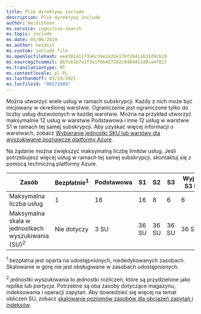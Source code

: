 ```yaml
---
title: Plik dyrektywy include
description: Plik dyrektywy include
author: HeidiSteen
ms.service: cognitive-search
ms.topic: include
ms.date: 05/06/2019
ms.author: heidist
ms.custom: include file
ms.openlocfilehash: ee430241173a6c19e2a32e176f28411631d9cb19
ms.sourcegitcommit: 867cb1b7a1f3a1f0b427282c648d411d0ca4f81f
ms.translationtype: MT
ms.contentlocale: pl-PL
ms.lasthandoff: 03/19/2021
ms.locfileid: "80272689"
---
```

Można utworzyć wiele usług w ramach subskrypcji. Każdy z nich może być inicjowany w określonej warstwie. Ograniczenie jest ograniczone tylko do liczby usług dozwolonych w każdej warstwie. Można na przykład utworzyć maksymalnie 12 usług w warstwie Podstawowa i inne 12 usług w warstwie S1 w ramach tej samej subskrypcji. Aby uzyskać więcej informacji o warstwach, zobacz [Wybieranie jednostki SKU lub warstwy dla wyszukiwanie poznawcze platformy Azure](../articles/search/search-sku-tier.md).

Na żądanie można zwiększyć maksymalną liczbę limitów usług. Jeśli potrzebujesz więcej usług w ramach tej samej subskrypcji, skontaktuj się z pomocą techniczną platformy Azure.

| Zasób            | Bezpłatnie<sup>1</sup> | Podstawowa | S1  | S2 | S3 | &nbsp;Wyjście S3 HD | L1 | L2 |
| ------------------- | ---- | ----- | --- | -- | -- | ----- | -- | -- |
| Maksymalna liczba usług    |1     | 16    | 16  | 8  | 6  | 6     | 6  | 6  |
| Maksymalna skala w jednostkach wyszukiwania (SU)<sup>2</sup> |Nie dotyczy |3 SU |36 SU |36 SU |36 SU |36 SU |36 SU |36 SU |

<sup>1</sup> bezpłatna jest oparta na udostępnionych, niededykowanych zasobach. Skalowanie w górę nie jest obsługiwane w zasobach udostępnionych.

<sup>2</sup> jednostki wyszukiwania to jednostki rozliczeń, które są przydzielone jako *replika* lub *partycja*. Potrzebne są oba zasoby dotyczące magazynu, indeksowania i operacji zapytań. Aby dowiedzieć się więcej na temat obliczeń SU, zobacz [skalowanie poziomów zasobów dla obciążeń zapytań i indeksów](../articles/search/search-capacity-planning.md). 